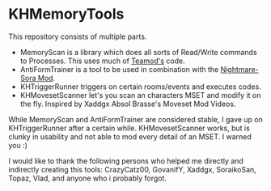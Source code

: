 # KHMemoryTools
This repository consists of multiple parts.
* MemoryScan is a library which does all sorts of Read/Write commands to Processes. This uses much of [Teamod's](https://github.com/GovanifY/Teamod) code.
* AntiFormTrainer is a tool to be used in combination with the [Nightmare-Sora Mod](https://www.youtube.com/watch?v=dWzSg3pfXMs).
* KHTriggerRunner triggers on certain rooms/events and executes codes.
* KHMovesetScanner let's you scan an characters MSET and modify it on the fly. Inspired by Xaddgx Absol Brasse's Moveset Mod Videos.

While MemoryScan and AntiFormTrainer are considered stable, I gave up on KHTriggerRunner after a certain while. KHMovesetScanner works, but is clunky in usability and not able to mod every detail of an MSET.
I warned you :)

I would like to thank the following persons who helped me directly and indirectly creating this tools: CrazyCatz00, GovanifY, Xaddgx, SoraikoSan, Topaz, Vlad, and anyone who i probably forgot.